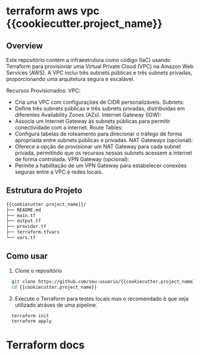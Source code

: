 # terraform aws vpc {{cookiecutter.project_name}}

## Overview
Este repositório contém a infraestrutura como código (IaC) usando Terraform para provisionar uma Virtual Private Cloud (VPC) na Amazon Web Services (AWS). A VPC inclui três subnets públicas e três subnets privadas, proporcionando uma arquitetura segura e escalável.

Recursos Provisionados:
VPC:
- Cria uma VPC com configurações de CIDR personalizáveis.
Subnets:
- Define três subnets públicas e três subnets privadas, distribuídas em diferentes Availability Zones (AZs).
Internet Gateway (IGW):
- Associa um Internet Gateway às subnets públicas para permitir conectividade com a internet.
Route Tables:
- Configura tabelas de roteamento para direcionar o tráfego de forma apropriada entre subnets públicas e privadas.
NAT Gateways (opcional):
- Oferece a opção de provisionar um NAT Gateway para cada subnet privada, permitindo que os recursos nessas subnets acessem a internet de forma controlada.
VPN Gateway (opcional):
- Permite a habilitação de um VPN Gateway para estabelecer conexões seguras entre a VPC e redes locais.

## Estrutura do Projeto

```sh
{{cookiecutter.project_name}}/
├── README.md
├── main.tf
├── output.tf
├── provider.tf
├── terraform.tfvars
└── vars.tf
```

## Como usar

1. Clone o repositório
```sh
  git clone https://github.com/seu-usuario/{{cookiecutter.project_name}}.git
  cd {{cookiecutter.project_name}}
```

2. Execute o Terraform para testes locais mas o recomendado é que seja utilizado atráves de uma pipeline.
```sh
  terraform init
  terraform apply
```

# Terraform docs

<!-- BEGINNING OF PRE-COMMIT-TERRAFORM DOCS HOOK -->
<!-- END OF PRE-COMMIT-TERRAFORM DOCS HOOK -->

